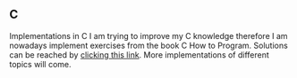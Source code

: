 ## C
Implementations in C
I am trying to improve my C knowledge therefore I am nowadays implement exercises from the book C How to Program. Solutions can be reached by [clicking this link](Exercises_in_the_Book "Solution file").
More implementations of different topics will come.
